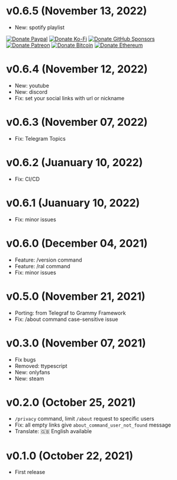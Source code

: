 # v0.6.5 (November 13, 2022)

-   New: spotify playlist

<!-- all-shields/sponsors-badges:START -->

[![Donate Paypal](https://img.shields.io/badge/donate-paypal-005EA6.svg?style=for-the-badge&logo=paypal)](https://www.paypal.me/ptkdev) [![Donate Ko-Fi](https://img.shields.io/badge/donate-ko--fi-29abe0.svg?style=for-the-badge&logo=ko-fi)](https://ko-fi.com/ptkdev) [![Donate GitHub Sponsors](https://img.shields.io/badge/donate-sponsors-ea4aaa.svg?style=for-the-badge&logo=github)](https://github.com/sponsors/ptkdev) [![Donate Patreon](https://img.shields.io/badge/donate-patreon-F87668.svg?style=for-the-badge&logo=patreon)](https://www.patreon.com/join/ptkdev) [![Donate Bitcoin](https://img.shields.io/badge/BTC-35jQmZCy4nsxoMM3QPFrnZePDVhdKaHMRH-E38B29.svg?style=flat-square&logo=bitcoin)](https://ptk.dev/img/icons/menu/bitcoin_wallet.png) [![Donate Ethereum](https://img.shields.io/badge/ETH-0x8b8171661bEb032828e82baBb0B5B98Ba8fBEBFc-4E8EE9.svg?style=flat-square&logo=ethereum)](https://ptk.dev/img/icons/menu/ethereum_wallet.png)

<!-- all-shields/sponsors-badges:END -->

# v0.6.4 (November 12, 2022)

-   New: youtube
-   New: discord
-   Fix: set your social links with url or nickname

# v0.6.3 (November 07, 2022)

-   Fix: Telegram Topics

# v0.6.2 (Juanuary 10, 2022)

-   Fix: CI/CD

# v0.6.1 (Juanuary 10, 2022)

-   Fix: minor issues

# v0.6.0 (December 04, 2021)

-   Feature: /version command
-   Feature: /ral command
-   Fix: minor issues

# v0.5.0 (November 21, 2021)

-   Porting: from Telegraf to Grammy Framework
-   Fix: /about command case-sensitive issue

# v0.3.0 (November 07, 2021)

-   Fix bugs
-   Removed: ttypescript
-   New: onlyfans
-   New: steam

# v0.2.0 (October 25, 2021)

-   `/privacy` command, limit `/about` request to specific users
-   Fix: all empty links give `about_command_user_not_found` message
-   Translate: 🇬🇧 English available

# v0.1.0 (October 22, 2021)

-   First release
